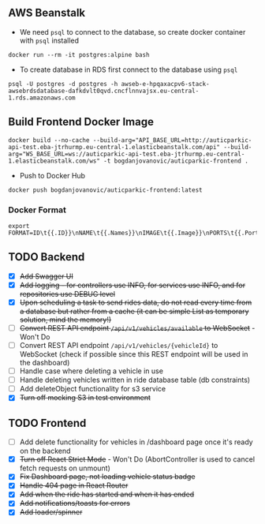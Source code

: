 ## AWS Beanstalk

- We need `psql` to connect to the database, so create docker container with `psql` installed

```shell
docker run --rm -it postgres:alpine bash
```

- To create database in RDS first connect to the database using `psql`

```shell
psql -U postgres -d postgres -h awseb-e-hpqaxacpv6-stack-awsebrdsdatabase-dafkdvlt0qvd.cncflnnvajsx.eu-central-1.rds.amazonaws.com
```

## Build Frontend Docker Image

```shell
docker build --no-cache --build-arg="API_BASE_URL=http://auticparkic-api-test.eba-jtrhurmp.eu-central-1.elasticbeanstalk.com/api" --build-arg="WS_BASE_URL=ws://auticparkic-api-test.eba-jtrhurmp.eu-central-1.elasticbeanstalk.com/ws" -t bogdanjovanovic/auticparkic-frontend .
```

- Push to Docker Hub

```shell
docker push bogdanjovanovic/auticparkic-frontend:latest
```

### Docker Format

```shell
export FORMAT=ID\t{{.ID}}\nNAME\t{{.Names}}\nIMAGE\t{{.Image}}\nPORTS\t{{.Ports}}\nCOMMAND\t{{.Command}}\nCREATED\t{{.CreatedAt}}\nSTATUS\t{{.Status}}\n
```

## TODO Backend

- [x] ~~Add Swagger UI~~
- [x] ~~Add logging - for controllers use INFO, for services use INFO, and for repositories use DEBUG level~~
- [x] ~~Upon scheduling a task to send rides data, do not read every time from a database but rather from a cache (it can be simple List as temporary solution, mind the memory!)~~
- [ ] ~~Convert REST API endpoint `/api/v1/vehicles/available` to WebSocket~~ - Won't Do
- [ ] Convert REST API endpoint `/api/v1/vehicles/{vehicleId}` to WebSocket (check if possible since this REST endpoint will be used in the dashboard)
- [ ] Handle case where deleting a vehicle in use
- [ ] Handle deleting vehicles written in ride database table (db constraints)
- [ ] Add deleteObject functionality for s3 service
- [x] ~~Turn off mocking S3 in test environment~~

## TODO Frontend

- [ ] Add delete functionality for vehicles in /dashboard page once it's ready on the backend
- [x] ~~Turn off React Strict Mode~~ - Won't Do (AbortController is used to cancel fetch requests on unmount)
- [x] ~~Fix Dashboard page, not loading vehicle status badge~~
- [x] ~~Handle 404 page in React Router~~
- [x] ~~Add when the ride has started and when it has ended~~
- [x] ~~Add notifications/toasts for errors~~
- [x] ~~Add loader/spinner~~
